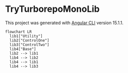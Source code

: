 # TryTurborepoMonoLib

This project was generated with [Angular CLI](https://github.com/angular/angular-cli) version 15.1.1.

``` mermaid
flowchart LR
  lib1["Utility"]
  lib2["ControlOne"]
  lib3["ControlTwo"]
  lib4["Base"]
  lib2 --> lib1
  lib4 --> lib2
  lib4 --> lib1
  lib4 --> lib3
```

